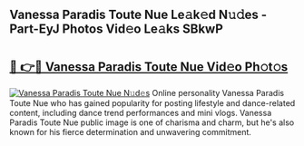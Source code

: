 ## Vanessa Paradis Toute Nue Le𝚊k𝚎d N𝚞𝚍es - Part-EyJ Photos Vid𝚎o Le𝚊ks SBkwP

# <h2><a href="http://fb80hnz.evod.top/?m=Vanessa+Paradis+Toute+Nue">🔗 👉🔴 Vanessa Paradis Toute Nue Vid𝚎o Ph𝚘t𝚘s</a></h2>

[![Vanessa Paradis Toute Nue N𝚞d𝚎s](https://i.imgur.com/8V9OHl7.gif)](http://fb80hnz.evod.top/?m=Vanessa+Paradis+Toute+Nue)
Online personality Vanessa Paradis Toute Nue who has gained popularity for posting lifestyle and dance-related content, including dance trend performances and mini vlogs. Vanessa Paradis Toute Nue public image is one of charisma and charm, but he's also known for his fierce determination and unwavering commitment. 
